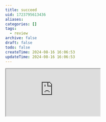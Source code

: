 ```yaml
---
title: succeed
uid: 1723795613436
aliases:
categories: []
tags:
  - review
archive: false
draft: false
todo: false
createTime: 2024-08-16 16:06:53
updateTime: 2024-08-16 16:06:53
---
```


<iframe
  class="iframe_full"
  src="https://dict.youdao.com/result?word=succeed&lang=en"
>
</iframe>
